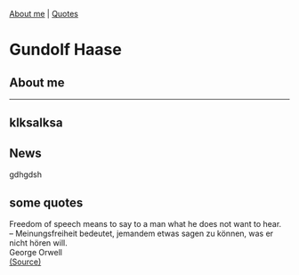 [About me](#about) | [Quotes](#quotes)
# Gundolf Haase
## About me <a name="about"></a>
---
klksalksa
----
## News
gdhgdsh

## some quotes <a name="quotes"></a>
Freedom of speech means to say to a man what he does not want to hear. <br>
– Meinungsfreiheit bedeutet, jemandem etwas sagen zu können, was er nicht hören will. <br>
George Orwell<br>
[(Source)](https://www.bund-gegen-anpassung.com/de/artikel/fuer-die-bauern-gegen-die-klima-terroristen-und-die-gruene-pest/301)
